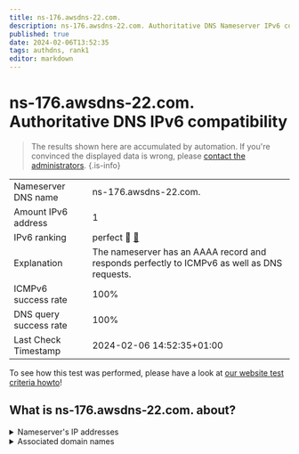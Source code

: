 ```yaml
---
title: ns-176.awsdns-22.com.
description: ns-176.awsdns-22.com. Authoritative DNS Nameserver IPv6 compatibility
published: true
date: 2024-02-06T13:52:35
tags: authdns, rank1
editor: markdown
---
```


# ns-176.awsdns-22.com. Authoritative DNS IPv6 compatibility

> The results shown here are accumulated by automation. If you're convinced the displayed data is wrong, please [contact the administrators](/howto/chat). 
{.is-info}




|   |   |
| - | - |
| Nameserver DNS name | ns-176.awsdns-22.com.
| Amount IPv6 address | 1
| IPv6 ranking | perfect :1st_place_medal: [🔗](/howto/ranking) |
| Explanation | The nameserver has an AAAA record and responds perfectly to ICMPv6 as well as DNS requests. |
| ICMPv6 success rate | 100%|
| DNS query success rate | 100% |
| Last Check Timestamp | 2024-02-06 14:52:35+01:00 |

To see how this test was performed, please have a look at [our website test criteria howto](/howto/testcriteria/authdns)!


## What is ns-176.awsdns-22.com. about?




<details>
<summary>Nameserver's IP addresses</summary>

2600:9000:5300:b000::1

</details>



<details>
<summary>Associated domain names</summary>

www.purduepharma.com

</details>
